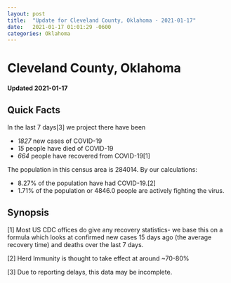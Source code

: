 ```yaml
---
layout: post
title:  "Update for Cleveland County, Oklahoma - 2021-01-17"
date:   2021-01-17 01:01:29 -0600
categories: Oklahoma
---
```


# Cleveland County, Oklahoma
#### Updated 2021-01-17

## Quick Facts

In the last 7 days[3] we project there have been
- *1827* new cases of COVID-19
- *15* people have died of COVID-19
- *664* people have recovered from COVID-19[1]

The population in this census area is 284014. By our calculations:
- 8.27% of the population have had COVID-19.[2]
- 1.71% of the population or 4846.0 people are actively fighting the virus.

## Synopsis




[1] Most US CDC offices do give any recovery statistics- we base this on a formula which looks at confirmed new cases
15 days ago (the average recovery time) and deaths over the last 7 days.

[2] Herd Immunity is thought to take effect at around ~70-80%

[3] Due to reporting delays, this data may be incomplete.
 
    